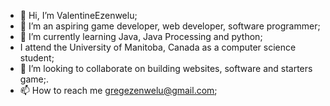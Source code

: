 - 👋 Hi, I’m ValentineEzenwelu;
- 👀 I’m an aspiring  game developer, web developer, software programmer; 
- 🌱 I’m currently learning Java, Java Processing and python;
-    I attend the University of Manitoba, Canada as a computer science student;
- 💞️ I’m looking to collaborate on building websites, software and starters game;.
- 📫 How to reach me gregezenwelu@gmail.com;
